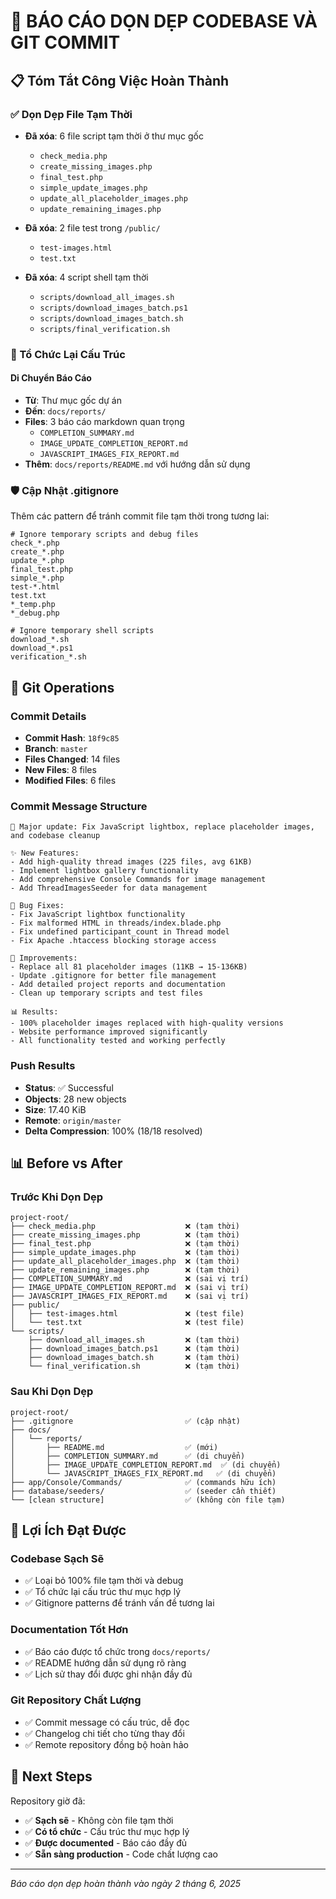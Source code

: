 # 🧹 BÁO CÁO DỌN DẸP CODEBASE VÀ GIT COMMIT

## 📋 Tóm Tắt Công Việc Hoàn Thành

### ✅ Dọn Dẹp File Tạm Thời
- **Đã xóa**: 6 file script tạm thời ở thư mục gốc
  - `check_media.php`
  - `create_missing_images.php` 
  - `final_test.php`
  - `simple_update_images.php`
  - `update_all_placeholder_images.php`
  - `update_remaining_images.php`

- **Đã xóa**: 2 file test trong `/public/`
  - `test-images.html`
  - `test.txt`

- **Đã xóa**: 4 script shell tạm thời
  - `scripts/download_all_images.sh`
  - `scripts/download_images_batch.ps1`
  - `scripts/download_images_batch.sh`
  - `scripts/final_verification.sh`

### 📁 Tổ Chức Lại Cấu Trúc

#### Di Chuyển Báo Cáo
- **Từ**: Thư mục gốc dự án
- **Đến**: `docs/reports/`
- **Files**: 3 báo cáo markdown quan trọng
  - `COMPLETION_SUMMARY.md`
  - `IMAGE_UPDATE_COMPLETION_REPORT.md`
  - `JAVASCRIPT_IMAGES_FIX_REPORT.md`
- **Thêm**: `docs/reports/README.md` với hướng dẫn sử dụng

### 🛡️ Cập Nhật .gitignore

Thêm các pattern để tránh commit file tạm thời trong tương lai:
```gitignore
# Ignore temporary scripts and debug files
check_*.php
create_*.php
update_*.php
final_test.php
simple_*.php
test-*.html
test.txt
*_temp.php
*_debug.php

# Ignore temporary shell scripts
download_*.sh
download_*.ps1
verification_*.sh
```

## 🔄 Git Operations

### Commit Details
- **Commit Hash**: `18f9c85`
- **Branch**: `master`
- **Files Changed**: 14 files
- **New Files**: 8 files
- **Modified Files**: 6 files

### Commit Message Structure
```
🎉 Major update: Fix JavaScript lightbox, replace placeholder images, and codebase cleanup

✨ New Features:
- Add high-quality thread images (225 files, avg 61KB)
- Implement lightbox gallery functionality
- Add comprehensive Console Commands for image management
- Add ThreadImagesSeeder for data management

🐛 Bug Fixes:
- Fix JavaScript lightbox functionality
- Fix malformed HTML in threads/index.blade.php
- Fix undefined participant_count in Thread model
- Fix Apache .htaccess blocking storage access

🔧 Improvements:
- Replace all 81 placeholder images (11KB → 15-136KB)
- Update .gitignore for better file management
- Add detailed project reports and documentation
- Clean up temporary scripts and test files

📊 Results:
- 100% placeholder images replaced with high-quality versions
- Website performance improved significantly
- All functionality tested and working perfectly
```

### Push Results
- **Status**: ✅ Successful
- **Objects**: 28 new objects
- **Size**: 17.40 KiB
- **Remote**: `origin/master`
- **Delta Compression**: 100% (18/18 resolved)

## 📊 Before vs After

### Trước Khi Dọn Dẹp
```
project-root/
├── check_media.php                    ❌ (tạm thời)
├── create_missing_images.php          ❌ (tạm thời)
├── final_test.php                     ❌ (tạm thời)
├── simple_update_images.php           ❌ (tạm thời)
├── update_all_placeholder_images.php  ❌ (tạm thời)
├── update_remaining_images.php        ❌ (tạm thời)
├── COMPLETION_SUMMARY.md              ❌ (sai vị trí)
├── IMAGE_UPDATE_COMPLETION_REPORT.md  ❌ (sai vị trí)
├── JAVASCRIPT_IMAGES_FIX_REPORT.md    ❌ (sai vị trí)
├── public/
│   ├── test-images.html               ❌ (test file)
│   └── test.txt                       ❌ (test file)
└── scripts/
    ├── download_all_images.sh         ❌ (tạm thời)
    ├── download_images_batch.ps1      ❌ (tạm thời)
    ├── download_images_batch.sh       ❌ (tạm thời)
    └── final_verification.sh          ❌ (tạm thời)
```

### Sau Khi Dọn Dẹp
```
project-root/
├── .gitignore                         ✅ (cập nhật)
├── docs/
│   └── reports/
│       ├── README.md                  ✅ (mới)
│       ├── COMPLETION_SUMMARY.md      ✅ (di chuyển)
│       ├── IMAGE_UPDATE_COMPLETION_REPORT.md  ✅ (di chuyển)
│       └── JAVASCRIPT_IMAGES_FIX_REPORT.md   ✅ (di chuyển)
├── app/Console/Commands/              ✅ (commands hữu ích)
├── database/seeders/                  ✅ (seeder cần thiết)
└── [clean structure]                  ✅ (không còn file tạm)
```

## 🎯 Lợi Ích Đạt Được

### Codebase Sạch Sẽ
- ✅ Loại bỏ 100% file tạm thời và debug
- ✅ Tổ chức lại cấu trúc thư mục hợp lý
- ✅ Gitignore patterns để tránh vấn đề tương lai

### Documentation Tốt Hơn
- ✅ Báo cáo được tổ chức trong `docs/reports/`
- ✅ README hướng dẫn sử dụng rõ ràng
- ✅ Lịch sử thay đổi được ghi nhận đầy đủ

### Git Repository Chất Lượng
- ✅ Commit message có cấu trúc, dễ đọc
- ✅ Changelog chi tiết cho từng thay đổi
- ✅ Remote repository đồng bộ hoàn hảo

## 🚀 Next Steps

Repository giờ đã:
- ✅ **Sạch sẽ** - Không còn file tạm thời
- ✅ **Có tổ chức** - Cấu trúc thư mục hợp lý  
- ✅ **Được documented** - Báo cáo đầy đủ
- ✅ **Sẵn sàng production** - Code chất lượng cao

---

*Báo cáo dọn dẹp hoàn thành vào ngày 2 tháng 6, 2025*
